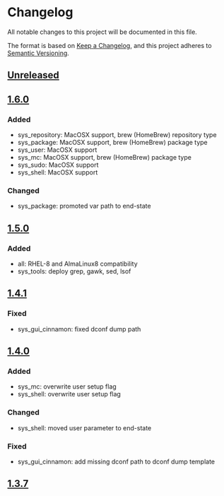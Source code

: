 # Changelog

All notable changes to this project will be documented in this file.

The format is based on [Keep a Changelog](https://keepachangelog.com/en/1.0.0/),
and this project adheres to [Semantic Versioning](https://semver.org/spec/v2.0.0.html).

## [Unreleased]

## [1.6.0]

### Added

- sys_repository: MacOSX support, brew (HomeBrew) repository type
- sys_package: MacOSX support, brew (HomeBrew) package type
- sys_user: MacOSX support
- sys_mc: MacOSX support, brew (HomeBrew) package type
- sys_sudo: MacOSX support
- sys_shell: MacOSX support

### Changed

- sys_package: promoted var path to end-state

## [1.5.0]

### Added

- all: RHEL-8 and AlmaLinux8 compatibility
- sys_tools: deploy grep, gawk, sed, lsof

## [1.4.1]

### Fixed

- sys_gui_cinnamon: fixed dconf dump path

## [1.4.0]

### Added

- sys_mc: overwrite user setup flag
- sys_shell: overwrite user setup flag

### Changed

- sys_shell: moved user parameter to end-state

### Fixed

- sys_gui_cinnamon: add missing dconf path to dconf dump template

## [1.3.7]

[Unreleased]: https://github.com/serdigital64/aplatform64/compare/1.6.0...HEAD
[1.6.0]: https://github.com/serdigital64/aplatform64/compare/1.5.0...1.6.0
[1.5.0]: https://github.com/serdigital64/aplatform64/compare/1.4.1...1.5.0
[1.4.1]: https://github.com/serdigital64/aplatform64/compare/1.4.0...1.4.1
[1.4.0]: https://github.com/serdigital64/aplatform64/compare/1.3.7...1.4.0
[1.3.7]: https://github.com/serdigital64/aplatform64/releases/tag/1.3.7
